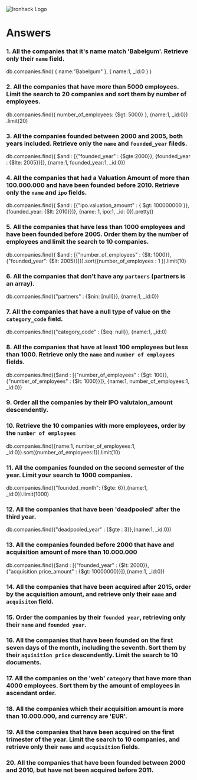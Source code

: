 ![Ironhack Logo](https://i.imgur.com/1QgrNNw.png)

# Answers

### 1. All the companies that it's name match 'Babelgum'. Retrieve only their `name` field.

db.companies.find( { name:"Babelgum" }, { name:1, _id:0 } )

### 2. All the companies that have more than 5000 employees. Limit the search to 20 companies and sort them by **number of employees**.

db.companies.find({ number_of_employees: {$gt: 5000} }, {name:1, _id:0}) .limit(20)

### 3. All the companies founded between 2000 and 2005, both years included. Retrieve only the `name` and `founded_year` fileds.

db.companies.find({ $and : [{"founded_year" : {$gte:2000}}, {founded_year : {$lte: 2005}}]}, {name:1, founded_year:1, _id:0})

### 4. All the companies that had a Valuation Amount of more than 100.000.000 and have been founded before 2010. Retrieve only the `name` and `ipo` fields.

db.companies.find({ $and : [{"ipo.valuation_amount" : { $gt: 100000000 }}, {founded_year: {$lt: 2010}}]}, {name: 1, ipo:1, _id: 0}).pretty()

### 5. All the companies that have less than 1000 employees and have been founded before 2005. Order them by the number of employees and limit the search to 10 companies.

db.companies.find({ $and : [{"number_of_employees" : {$lt: 1000}}, {"founded_year": {$lt: 2005}}]}).sort({number_of_employees : 1 }).limit(10)

### 6. All the companies that don't have any `partners` (partners is an array).

db.companies.find({"partners" : {$nin: [null]}}, {name:1, _id:0})
### 7. All the companies that have a null type of value on the `category_code` field.

db.companies.find({"category_code" : {$eq: null}}, {name:1, _id:0)

### 8. All the companies that have at least 100 employees but less than 1000. Retrieve only the `name` and `number of employees` fields.

db.companies.find({$and : [{"number_of_employees" : {$gt: 100}}, {"number_of_employees" : {$lt: 1000}}]}, {name:1, number_of_employees:1, _id:0})


### 9. Order all the companies by their IPO valutaion_amount descendently.

<!--    db.companies.find({"ipo.valuation_amount" : 1, name: 1, _id:0}).sort(name:1).limit(10)
        db.companies.find({["ipo.valuation_amount"], {name:1, _id:0}}).sort(name:1)
]})-->

### 10. Retrieve the 10 companies with more employees, order by the `number of employees`

db.companies.find({name:1, number_of_employees:1, _id:0}).sort({number_of_employees:1}).limit(10)

### 11. All the companies founded on the second semester of the year. Limit your search to 1000 companies.

db.companies.find({"founded_month": {$gte: 6}},{name:1, _id:0}).limit(1000)
<!-- Your Code Goes Here -->

### 12. All the companies that have been 'deadpooled' after the third year.

db.companies.find({"deadpooled_year" : {$gte : 3}},{name:1, _id:0})

### 13. All the companies founded before 2000 that have and acquisition amount of more than 10.000.000

db.companies.find({$and : [{"founded_year" : {$lt: 2000}}, {"acquisition.price_amount" : {$gt: 10000000}}]},{name:1, _id:0})

### 14. All the companies that have been acquired after 2015, order by the acquisition amount, and retrieve only their `name` and `acquisiton` field.

<!-- Your Code Goes Here -->

### 15. Order the companies by their `founded year`, retrieving only their `name` and `founded year`.

<!-- Your Code Goes Here -->

### 16. All the companies that have been founded on the first seven days of the month, including the seventh. Sort them by their `aquisition price` descendently. Limit the search to 10 documents.

<!-- Your Code Goes Here -->

### 17. All the companies on the 'web' `category` that have more than 4000 employees. Sort them by the amount of employees in ascendant order.

<!-- Your Code Goes Here -->

### 18. All the companies which their acquisition amount is more than 10.000.000, and currency are 'EUR'.

<!-- Your Code Goes Here -->

### 19. All the companies that have been acquired on the first trimester of the year. Limit the search to 10 companies, and retrieve only their `name` and `acquisition` fields.

<!-- Your Code Goes Here -->

### 20. All the companies that have been founded between 2000 and 2010, but have not been acquired before 2011.

<!-- Your Code Goes Here -->
